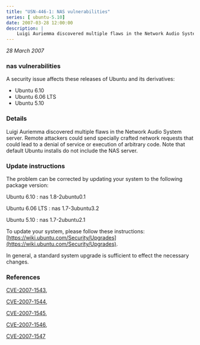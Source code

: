 ```yaml
---
title: "USN-446-1: NAS vulnerabilities"
series: [ ubuntu-5.10]
date: 2007-03-28 12:00:00
description: |
    Luigi Auriemma discovered multiple flaws in the Network Audio System  server.  Remote attackers could send specially crafted network requests  that could lead to a denial of service or execution of arbitrary code.   Note that default Ubuntu installs do not include the NAS server.
--- 
```

 
 

*28 March 2007*

### nas vulnerabilities

A security issue affects these releases of Ubuntu and its derivatives:

* Ubuntu 6.10
* Ubuntu 6.06 LTS
* Ubuntu 5.10

### Details

Luigi Auriemma discovered multiple flaws in the Network Audio System server. Remote attackers could send specially crafted network requests that could lead to a denial of service or execution of arbitrary code. Note that default Ubuntu installs do not include the NAS server.

### Update instructions

The problem can be corrected by updating your system to the following package version:

Ubuntu 6.10
 : nas <span>1.8-2ubuntu0.1</span>

Ubuntu 6.06 LTS
 : nas <span>1.7-3ubuntu3.2</span>

Ubuntu 5.10
 : nas <span>1.7-2ubuntu2.1</span>

To update your system, please follow these instructions: [https://wiki.ubuntu.com/Security/Upgrades](https://wiki.ubuntu.com/Security/Upgrades).

In general, a standard system upgrade is sufficient to effect the necessary changes.

### References

 
 [CVE-2007-1543](http://people.ubuntu.com/~ubuntu-security/cve/CVE-2007-1543), 

 [CVE-2007-1544](http://people.ubuntu.com/~ubuntu-security/cve/CVE-2007-1544), 

 [CVE-2007-1545](http://people.ubuntu.com/~ubuntu-security/cve/CVE-2007-1545), 

 [CVE-2007-1546](http://people.ubuntu.com/~ubuntu-security/cve/CVE-2007-1546), 

 [CVE-2007-1547](http://people.ubuntu.com/~ubuntu-security/cve/CVE-2007-1547)
 

